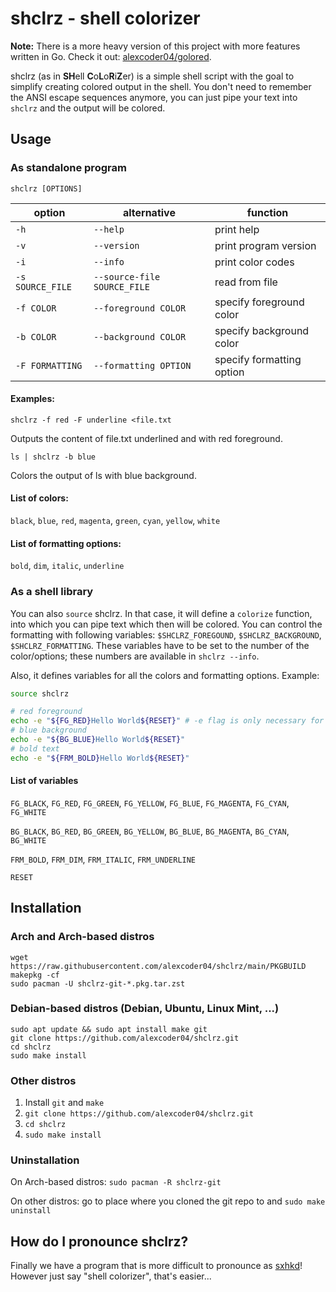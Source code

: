 
# shclrz - shell colorizer

**Note:**
There is a more heavy version of this project with more features written in Go.
Check it out: [alexcoder04/golored](https://github.com/alexcoder04/golored).

shclrz (as in **SH**ell **C**o**L**o**R**i**Z**er) is a simple shell script with
the goal to simplify creating colored output in the shell. You don't need to
remember the ANSI escape sequences anymore, you can just pipe your text into
`shclrz` and the output will be colored.

## Usage

### As standalone program

```
shclrz [OPTIONS]
```

| option           | alternative                 | function                  |
|------------------|-----------------------------|---------------------------|
| `-h`             | `--help`                    | print help                |
| `-v`             | `--version`                 | print program version     |
| `-i`             | `--info`                    | print color codes         |
| `-s SOURCE_FILE` | `--source-file SOURCE_FILE` | read from file            |
| `-f COLOR`       | `--foreground COLOR`        | specify foreground color  |
| `-b COLOR`       | `--background COLOR`        | specify background color  |
| `-F FORMATTING`  | `--formatting OPTION`       | specify formatting option |

#### Examples:

```
shclrz -f red -F underline <file.txt
```

Outputs the content of file.txt underlined and with red foreground.

```
ls | shclrz -b blue
```

Colors the output of ls with blue background.

#### List of colors:

`black`, `blue`, `red`, `magenta`, `green`, `cyan`, `yellow`, `white`

#### List of formatting options:

`bold`, `dim`, `italic`, `underline`

### As a shell library

You can also `source` shclrz. In that case, it will define a `colorize` function, into which you can pipe text which then will be colored.
You can control the formatting with following variables: `$SHCLRZ_FOREGOUND`, `$SHCLRZ_BACKGROUND`, `$SHCLRZ_FORMATTING`.
These variables have to be set to the number of the color/options; these numbers are available in `shclrz --info`.

Also, it defines variables for all the colors and formatting options. Example:

```sh
source shclrz

# red foreground
echo -e "${FG_RED}Hello World${RESET}" # -e flag is only necessary for Bash, not for POSIX shells
# blue background
echo -e "${BG_BLUE}Hello World${RESET}"
# bold text
echo -e "${FRM_BOLD}Hello World${RESET}"
```

#### List of variables

`FG_BLACK`, `FG_RED`, `FG_GREEN`, `FG_YELLOW`, `FG_BLUE`, `FG_MAGENTA`, `FG_CYAN`, `FG_WHITE`

`BG_BLACK`, `BG_RED`, `BG_GREEN`, `BG_YELLOW`, `BG_BLUE`, `BG_MAGENTA`, `BG_CYAN`, `BG_WHITE`

`FRM_BOLD`, `FRM_DIM`, `FRM_ITALIC`, `FRM_UNDERLINE`

`RESET`

## Installation

### Arch and Arch-based distros

```
wget https://raw.githubusercontent.com/alexcoder04/shclrz/main/PKGBUILD
makepkg -cf
sudo pacman -U shclrz-git-*.pkg.tar.zst
```

### Debian-based distros (Debian, Ubuntu, Linux Mint, ...)

```
sudo apt update && sudo apt install make git
git clone https://github.com/alexcoder04/shclrz.git
cd shclrz
sudo make install
```

### Other distros

1. Install `git` and `make`
2. `git clone https://github.com/alexcoder04/shclrz.git`
3. `cd shclrz`
4. `sudo make install`

### Uninstallation

On Arch-based distros: `sudo pacman -R shclrz-git`

On other distros: go to place where you cloned the git repo to and
`sudo make uninstall`

## How do I pronounce shclrz?

Finally we have a program that is more difficult to pronounce as
[sxhkd](https://github.com/baskerville/sxhkd)! However just say "shell
colorizer", that's easier...
